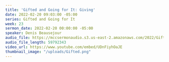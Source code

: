 ```yaml
---
title: 'Gifted and Going for It: Giving'
date: 2022-02-20 09:03:00 -05:00
series: Gifted and Going for It
week: 23
sermon_date: 2022-02-20 00:00:00 -05:00
speaker: Denis Beausejour
audio_file: https://mccsermonaudio.s3.us-east-2.amazonaws.com/2022/Gift+2/Week+23+Gifted.mp3
audio_file_length: 59792343
video_url: https://www.youtube.com/embed/UDnFiyhOaJE
thumbnail_image: "/uploads/Gifted.png"
---
```


